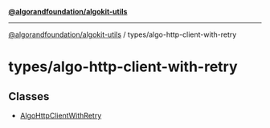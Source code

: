 [**@algorandfoundation/algokit-utils**](../../README.md)

***

[@algorandfoundation/algokit-utils](../../README.md) / types/algo-http-client-with-retry

# types/algo-http-client-with-retry

## Classes

- [AlgoHttpClientWithRetry](classes/AlgoHttpClientWithRetry.md)
